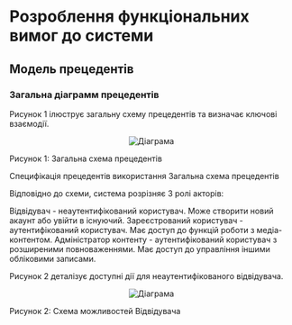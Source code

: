 # Розроблення функціональних вимог до системи

## Модель прецедентів

### Загальна діаграмм прецедентів

Рисунок 1 ілюструє загальну схему прецедентів та визначає ключові взаємодії.

<center>

![Діаграма](//www.plantuml.com/plantuml/png/RLD1QnD15BxFhnZIWwSeL1gBXz8sRK-Ub7eIP4o6TTbafyniA465jh5wAKHAQC6BYFw0PKrmcwRrBypy8x_PsGcZRI2xEs--zxxlVMzcKsLCPeD-ZwWaJW-OP7tAEfcGBx9XZrDso9Neys1pe7Y7AKxV4OhVDkiaaHI3jDiMFI7fojxENcltiTiJiijb7LzRR-q-MQlYMrAAmpgysbhVtbab7mYfIEdBMCNspHHjw7DpeQUwi4ypqeNEpUS6NOaa6zRevppQLxn6NsB_IC_Cn1oR4tFqy5Mgl-fRX4eR20gePFYcD-1rZQrkFqvT1S3rZJdHC_jiwXpa2v3V82TvovAOa0Eqoo8ExCHSc4kgVu71LZz3Qe4_rXHfjpNb7pDgEAUMlkstNqEs8_mEii9fn5T9GJc7o97bR_oVzKn4NkYFofGhbrDGS-nwXF052E5c8FIdBQVdvfCJ_FjVbohPEG2bERr7QLka6Kypn_eDQKX5ZzTchAVq4TNdkeJYfScs4hIFOVq2m2b4vaq00bllwFlYNMwQZw7KUzI4ex9Qx4m3oldTQMDteSkAqP-iPdF3p-0f3Qqm8tnXabYDG_JIU-3X-ocwcO85I4By0GGijCi2AwSde0SS_Km8gUHxg5i0k3nb07aT03-Wc39AmEqSVf-Xovdhb5PJkyRoAk1_l-7lZkS9GviyxUAE_mK0)

</center>
Рисунок 1: Загальна схема прецедентів

Специфікація прецедентів використання
Загальна схема прецедентів

Відповідно до схеми, система розрізняє 3 ролі акторів:

Відвідувач - неаутентифікований користувач. Може створити новий акаунт або увійти в існуючий.
Зареєстрований користувач - аутентифікований користувач. Має доступ до функцій роботи з медіа-контентом.
Адміністратор контенту - аутентифікований користувач з розширеними повноваженнями. Має доступ до управління іншими обліковими записами.

Рисунок 2 деталізує доступні дії для неаутентифікованого відвідувача.

<center>

![Діаграма](/png/RPBVIW915CRlvoc6zQOkX4gHl0bBw2gwIEegY6dtk2okEp8x4XL1Pdyk3H6lwmt44aHoUuKpRzJCk2jc7S5bldE--Ptzs4eicP3jPaZYHX2rc61DUidSXYzuE_AgFEI2vkfWVYiJxHXS5WEz9LJNmPzvMuiU5nw8LD-oPVLz8VXLAXTjBMHNSl7BKoYKIkNoIdCTvda0AUoGHx8Mt03TBYxFnwm9cXQmq4er2GAul6w1QQPNxDeYTuGmWw0EzjKGFt5i_bKNnpXIBmvbCJqBua2kK8a0LxB83q6R1fYeZdhGXc-gtGbL7PmQ1IVuXLCdZIiBpy4tdAY1jTnhmhCQgjvvj87lsZ76H8iJdEDSzQX-94R23qmeZd2cnxiuDwnDkzTfzU84V9g3GdsdxgrX-kh9lCX_EndSg-gQexbEjnxrw2pRXkBCxB5mP47WQCayuduGPLIJNvPFFh-NxhGkMGiX5OWyyzNz0000)

</center>

Рисунок 2: Схема можливостей Відвідувача

</div>

